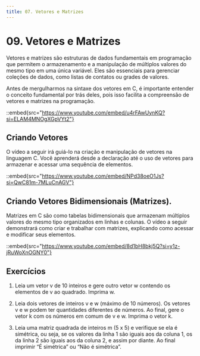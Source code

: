 ```yaml
---
title: 07. Vetores e Matrizes
---
```

# 09. Vetores e Matrizes

Vetores e matrizes são estruturas de dados fundamentais em programação que permitem o armazenamento e a manipulação de múltiplos valores do mesmo tipo em uma única variável. Eles são essenciais para gerenciar coleções de dados, como listas de contatos ou grades de valores.

Antes de mergulharmos na sintaxe dos vetores em C, é importante entender o conceito fundamental por trás deles, pois isso facilita a compreensão de vetores e matrizes na programação.

::embed{src="https://www.youtube.com/embed/u4rFAwUynKQ?si=ELAM4MNOgXGpVYt2"}

## Criando Vetores

O vídeo a seguir irá guiá-lo na criação e manipulação de vetores na linguagem C. Você aprenderá desde a declaração até o uso de vetores para armazenar e acessar uma sequência de elementos.

::embed{src="https://www.youtube.com/embed/NPd38oeO1Js?si=QwC81m-7MLuCnAGV"}

## Criando Vetores Bidimensionais (Matrizes).

Matrizes em C são como tabelas bidimensionais que armazenam múltiplos valores do mesmo tipo organizados em linhas e colunas. O vídeo a seguir demonstrará como criar e trabalhar com matrizes, explicando como acessar e modificar seus elementos.

::embed{src="https://www.youtube.com/embed/8d1bH8bkj5Q?si=y1z-jRuWoXnOGNY0"}

## Exercícios

1. Leia um vetor v de 10 inteiros e gere outro vetor w contendo os elementos de v ao quadrado.
Imprima w.

2. Leia dois vetores de inteiros v e w (máximo de 10 números). Os vetores v e w podem ter
quantidades diferentes de números. Ao final, gere o vetor k com os números em comum de v e w.
Imprima o vetor k.

3.  Leia uma matriz quadrada de inteiros m (5 x 5) e verifique se ela é simétrica, ou seja, se os valores da linha 1 são iguais aos da coluna 1, os da linha 2 são iguais aos da coluna 2, e assim por diante. Ao final imprimir “É simétrica” ou “Não é simétrica”.
